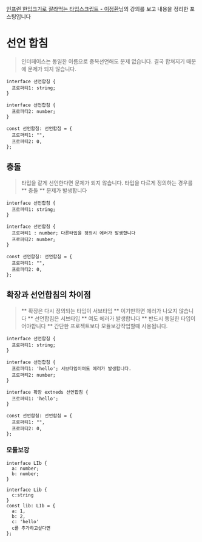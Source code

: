 [인프런 한입크기로 잘라먹는 타입스크립트 - 이정환](https://www.inflearn.com/course/%ED%95%9C%EC%9E%85-%ED%81%AC%EA%B8%B0-%ED%83%80%EC%9E%85%EC%8A%A4%ED%81%AC%EB%A6%BD%ED%8A%B8/dashboard)님의 강의를 보고
내용을 정리한 포스팅입니다

# 선언 합침

> 인터페이스는 동일한 이름으로 중복선언해도 문제 없습니다.
> 결국 합쳐지기 때문에 문제가 되지 않습니다.

```tsx
interface 선언합침 {
  프로퍼티1: string;
}

interface 선언합침 {
  프로퍼티2: number;
}

const 선언합침: 선언합침 = {
  프로퍼티1: "",
  프로퍼티2: 0,
};
```

## 충돌

> 타입을 같게 선언한다면 문제가 되지 않습니다.
> 타입을 다르게 정의하는 경우를 ** 충돌 ** 문제가 발생합니다

```tsx
interface 선언합침 {
  프로퍼티1: string;
}

interface 선언합침 {
  프로퍼티1 : number; 다른타입을 정의시 에러가 발생합니다
  프로퍼티2: number;
}

const 선언합침: 선언합침 = {
  프로퍼티1: "",
  프로퍼티2: 0,
};
```

## 확장과 선언합침의 차이점

> ** 확장은 다시 정의되는 타입이 서브타입 ** 이기만하면 에러가 나오지 않습니다
> ** 선언합침은 서브타입 ** 여도 에러가 발생합니다
> ** 반드시 동일한 타입이어야합니다 **
> 간단한 프로젝트보다 모듈보강작업할때 사용됩니다.

```tsx
interface 선언합침 {
  프로퍼티1: string;
}

interface 선언합침 {
  프로퍼티1: 'hello'; 서브타입이여도 에러가 발생합니다.
  프로퍼티2: number;
}

interface 확장 extneds 선언합침 {
  프로퍼티1: 'hello';
}

const 선언합침: 선언합침 = {
  프로퍼티1: "",
  프로퍼티2: 0,
};
```

### 모듈보강

```tsx
interface LIb {
  a: number;
  b: number;
}

interface Lib {
  c:string
}
const lib: LIb = {
  a: 1,
  b: 2,
  c: 'hello'
  c를 추가하고싶다면
};

```
